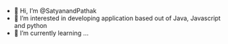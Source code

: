 - 👋 Hi, I’m @SatyanandPathak
- 👀 I’m interested in developing application based out of Java, Javascript and python
- 🌱 I’m currently learning ...


<!---
SatyanandPathak/SatyanandPathak is a ✨ special ✨ repository because its `README.md` (this file) appears on your GitHub profile.
You can click the Preview link to take a look at your changes.
--->
